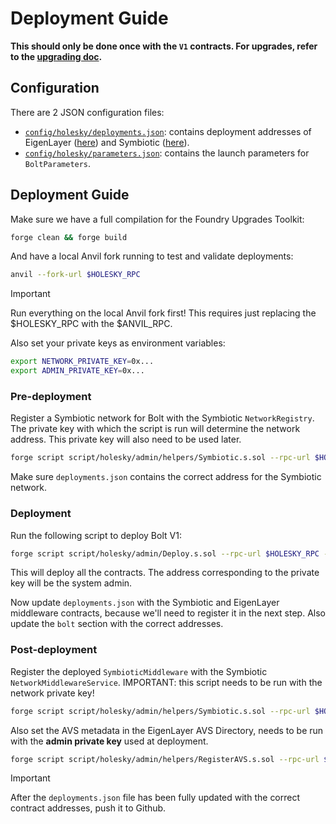 # Deployment Guide

**This should only be done once with the `V1` contracts. For upgrades, refer to the [upgrading doc](./upgrading.md).**

## Configuration

There are 2 JSON configuration files:
- [`config/holesky/deployments.json`](../../config/holesky/deployments.json): contains deployment addresses of EigenLayer ([here](https://github.com/Layr-Labs/eigenlayer-contracts/blob/dev/README.md#deployments)) and Symbiotic ([here](https://docs.symbiotic.fi/deployments)). 
- [`config/holesky/parameters.json`](../../config/holesky/parameters.json): contains the launch parameters for `BoltParameters`.



## Deployment Guide
Make sure we have a full compilation for the Foundry Upgrades Toolkit:
```bash
forge clean && forge build
```

And have a local Anvil fork running to test and validate deployments:

```bash
anvil --fork-url $HOLESKY_RPC
```

> [!IMPORTANT]  
> Run everything on the local Anvil fork first! This requires just replacing the $HOLESKY_RPC with the $ANVIL_RPC.

Also set your private keys as environment variables:

```bash
export NETWORK_PRIVATE_KEY=0x...
export ADMIN_PRIVATE_KEY=0x...
```

### Pre-deployment

Register a Symbiotic network for Bolt with the Symbiotic `NetworkRegistry`. The private key with which the script is run will determine the network address. This private key will also need to be used later.

```bash
forge script script/holesky/admin/helpers/Symbiotic.s.sol --rpc-url $HOLESKY_RPC --private-key $NETWORK_PRIVATE_KEY --broadcast -vvvv --sig "run(string memory arg)" registerNetwork
```

Make sure `deployments.json` contains the correct address for the Symbiotic network.

### Deployment

Run the following script to deploy Bolt V1:
```bash
forge script script/holesky/admin/Deploy.s.sol --rpc-url $HOLESKY_RPC --private-key $ADMIN_PRIVATE_KEY --broadcast -vvvv
```

This will deploy all the contracts. The address corresponding to the private key will be the system admin.

Now update `deployments.json` with the Symbiotic and EigenLayer middleware contracts, because we'll need to register it in the next step. Also update the `bolt` section with the correct addresses.

### Post-deployment

Register the deployed `SymbioticMiddleware` with the Symbiotic `NetworkMiddlewareService`. IMPORTANT: this script needs
to be run with the network private key!

```bash
forge script script/holesky/admin/helpers/Symbiotic.s.sol --rpc-url $HOLESKY_RPC --private-key $NETWORK_PRIVATE_KEY --broadcast -vvvv --sig "run(string memory arg)" registerMiddleware
```

Also set the AVS metadata in the EigenLayer AVS Directory, needs to be run with the **admin private key** used at deployment.

```bash
forge script script/holesky/admin/helpers/RegisterAVS.s.sol --rpc-url $HOLESKY_RPC --private-key $ADMIN_PRIVATE_KEY --broadcast -vvvv 
```

> [!IMPORTANT]
> After the `deployments.json` file has been fully updated with the correct contract addresses, push it to Github.

